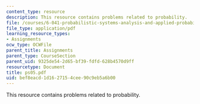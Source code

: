 ```yaml
---
content_type: resource
description: This resource contains problems related to probability.
file: /courses/6-041-probabilistic-systems-analysis-and-applied-probability-spring-2006/bef8eacd1d1627154cee90c9eb5a6b00_ps05.pdf
file_type: application/pdf
learning_resource_types:
- Assignments
ocw_type: OCWFile
parent_title: Assignments
parent_type: CourseSection
parent_uid: 9325de54-2d65-bf39-fdfd-628b4570d9ff
resourcetype: Document
title: ps05.pdf
uid: bef8eacd-1d16-2715-4cee-90c9eb5a6b00
---
```

This resource contains problems related to probability.

